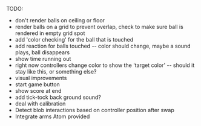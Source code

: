 TODO:

* don't render balls on ceiling or floor
* render balls on a grid to prevent overlap, check to make sure ball is rendered in empty grid spot
* add 'color checking' for the ball that is touched
* add reaction for balls touched -- color should change, maybe a sound plays, ball disappears
* show time running out
* right now controllers change color to show the 'target color' -- should it stay like this, or something else?
* visual improvements
* start game button
* show score at end
* add tick-tock back ground sound?
* deal with calibration
* Detect blob interactions based on controller position after swap
* Integrate arms Atom provided
